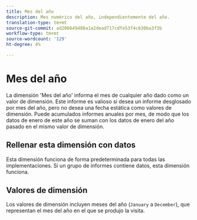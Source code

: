 ```yaml
---
title: Mes del año
description: Mes numérico del año, independientemente del año.
translation-type: tm+mt
source-git-commit: ad206649488a1a2dead717cdfe53f4c630ba3f3b
workflow-type: tm+mt
source-wordcount: '129'
ht-degree: 4%

---
```



# Mes del año

La dimensión &#39;Mes del año&#39; informa el mes de cualquier año dado como un valor de dimensión. Este informe es valioso si desea un informe desglosado por mes del año, pero no desea una fecha estática como valores de dimensión. Puede acumulados informes anuales por mes, de modo que los datos de enero de este año se suman con los datos de enero del año pasado en el mismo valor de dimensión.

## Rellenar esta dimensión con datos

Esta dimensión funciona de forma predeterminada para todas las implementaciones. Si un grupo de informes contiene datos, esta dimensión funciona.

## Valores de dimensión

Los valores de dimensión incluyen meses del año (`January` a `December`), que representan el mes del año en el que se produjo la visita.
